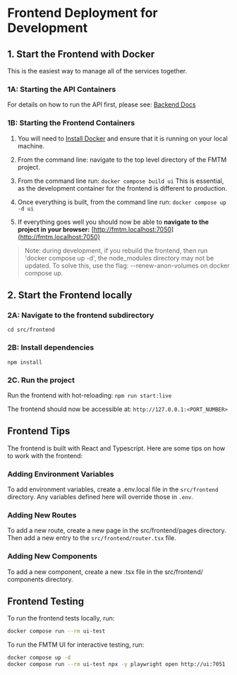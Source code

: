 # Frontend Deployment for Development

## 1. Start the Frontend with Docker

This is the easiest way to manage all of the services together.

### 1A: Starting the API Containers

For details on how to run the API first, please see:
[Backend Docs](https://hotosm.github.io/fmtm/dev/Backend)

### 1B: Starting the Frontend Containers

1. You will need to [Install Docker](https://docs.docker.com/engine/install/)
   and ensure that it is running on your local machine.
2. From the command line: navigate to the top level directory of the FMTM project.
3. From the command line run: `docker compose build ui`
   This is essential, as the development container for the frontend is
   different to production.
4. Once everything is built, from the command line run: `docker compose up -d ui`

5. If everything goes well you should now be able to
   **navigate to the project in your browser:**
   [http://fmtm.localhost:7050](http://fmtm.localhost:7050)

> Note: during development, if you rebuild the frontend, then
> run 'docker compose up -d', the node_modules directory may
> not be updated. To solve this, use the flag:
> --renew-anon-volumes on docker compose up.

## 2. Start the Frontend locally

### 2A: Navigate to the frontend subdirectory

`cd src/frontend`

### 2B: Install dependencies

`npm install`

### 2C. Run the project

Run the frontend with hot-reloading: `npm run start:live`

The frontend should now be accessible at: `http://127.0.0.1:<PORT_NUMBER>`

## Frontend Tips

The frontend is built with React and Typescript. Here are some tips on how to
work with the frontend:

### Adding Environment Variables

To add environment variables, create a .env.local file in the `src/frontend`
directory. Any variables defined here will override those in `.env`.

### Adding New Routes

To add a new route, create a new page in the src/frontend/pages
directory. Then add a new entry to the `src/frontend/router.tsx` file.

### Adding New Components

To add a new component, create a new .tsx file in the src/frontend/
components directory.

## Frontend Testing

To run the frontend tests locally, run:

```bash
docker compose run --rm ui-test
```

To run the FMTM UI for interactive testing, run:

```bash
docker compose up -d
docker compose run --rm ui-test npx -y playwright open http://ui:7051
```
